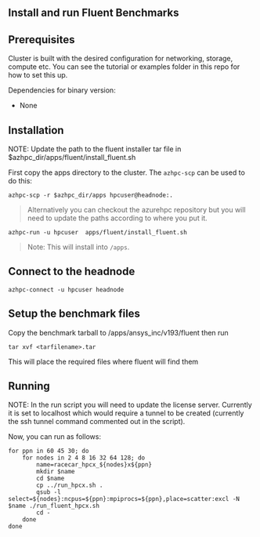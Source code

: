 ## Install and run Fluent Benchmarks

## Prerequisites

Cluster is built with the desired configuration for networking, storage, compute etc. You can see the tutorial or examples folder in this repo for how to set this up.

Dependencies for binary version:

* None

## Installation

NOTE: Update the path to the fluent installer tar file in $azhpc_dir/apps/fluent/install_fluent.sh

First copy the apps directory to the cluster.  The `azhpc-scp` can be used to do this:

```
azhpc-scp -r $azhpc_dir/apps hpcuser@headnode:.
```

> Alternatively you can checkout the azurehpc repository but you will need to update the paths according to where you put it.

```
azhpc-run -u hpcuser  apps/fluent/install_fluent.sh 
```

> Note: This will install into `/apps`.

## Connect to the headnode

```
azhpc-connect -u hpcuser headnode
```

## Setup the benchmark files

Copy the benchmark tarball to /apps/ansys_inc/v193/fluent then run

```
tar xvf <tarfilename>.tar
```

This will place the required files where fluent will find them

## Running

NOTE: In the run script you will need to update the license server.  Currently it is set to localhost which would require a tunnel to be created (currently the ssh tunnel command commented out in the script).


Now, you can run as follows:

```
for ppn in 60 45 30; do
    for nodes in 2 4 8 16 32 64 128; do
        name=racecar_hpcx_${nodes}x${ppn}
        mkdir $name
        cd $name
        cp ../run_hpcx.sh .
        qsub -l select=${nodes}:ncpus=${ppn}:mpiprocs=${ppn},place=scatter:excl -N $name ./run_fluent_hpcx.sh
        cd -
    done
done
```
